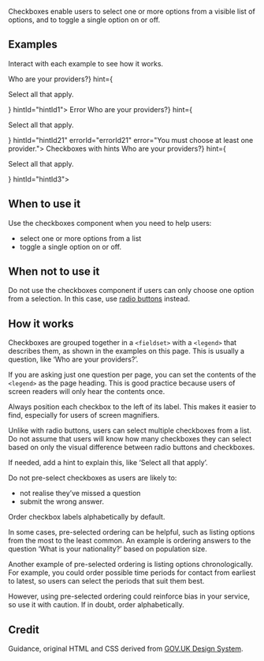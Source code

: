 Checkboxes enable users to select one or more options from a visible list of options, and to toggle a single option on or off.

## Examples

Interact with each example to see how it works.

<ExampleContainer>
    <Example title="Example: Checkboxes">
        <FieldsetBlock legend={<H1 styleSize="large" id="providerChoiceTitle1" marginBottom8>Who are your providers?</H1>} hint={<p>Select all that apply.</p>} hintId="hintId1">
            <CheckboxBlock label="Aardvark Access" checkboxId="anyCheckboxId1" value="provider1" name="providerChoice1" labelId="labelId1" />
            <CheckboxBlock label="Bumblebee Business"  checkboxId="anyCheckboxId2" value="provider2" name="providerChoice1" labelId="labelId2" />
    <CheckboxBlock label="Caterpillar Company"  checkboxId="anyCheckboxId3" value="provider3" name="providerChoice1" labelId="labelId3" />
        </FieldsetBlock>
    </Example>
</ExampleContainer>

<ExampleContainer>
    <ExampleHeading>Error</ExampleHeading>
    <Example title="Example: Error state (Checkboxes)">
        <FieldsetBlock legend={<H1 styleSize="large" id="providerChoiceTitle2" marginBottom8>Who are your providers?</H1>} hint={<p>Select all that apply.</p>} hintId="hintId21" errorId="errorId21" error="You must choose at least one provider.">
            <CheckboxBlock label="Aardvark Access"  checkboxId="anyCheckboxId21" value="provider1" name="providerChoice2" labelId="labelId21" />
            <CheckboxBlock label="Bumblebee Business"  checkboxId="anyCheckboxId22" value="provider2"  name="providerChoice2" labelId="labelId22" />
    <CheckboxBlock label="Caterpillar Company"  checkboxId="anyCheckboxId23" value="provider3" name="providerChoice2" labelId="labelId23" />
        </FieldsetBlock>
    </Example>
</ExampleContainer>

<ExampleContainer>
    <ExampleHeading>Checkboxes with hints</ExampleHeading>
    <Example title="Example: Checkboxes with hints">
        <FieldsetBlock legend={<H1 styleSize="large" id="providerChoiceTitle3" marginBottom8>Who are your providers?</H1>} hint={<p>Select all that apply.</p>} hintId="hintId3">
            <CheckboxBlock label="Aardvark Access" checkboxId="anyCheckboxId31" value="provider1" name="providerChoice3" labelId="labelId31" hintId="hintId31" hint="Aardvark Access provides internet" />
            <CheckboxBlock label="Bumblebee Business"  checkboxId="anyCheckboxId32" value="provider2" name="providerChoice3" labelId="labelId32" hintId="hintId32" hint="Bumblebee Business provides electricity" />
            <CheckboxBlock label="Caterpillar Company"  checkboxId="anyCheckboxId33" value="provider3" name="providerChoice3" labelId="labelId33" hintId="hintId33" hint="Caterpillar Company provides telephone" />
        </FieldsetBlock>
    </Example>
</ExampleContainer>

## When to use it

Use the checkboxes component when you need to help users:

- select one or more options from a list
- toggle a single option on or off.

## When not to use it

Do not use the checkboxes component if users can only choose one option from a selection. In this case, use [radio buttons](/components/Radios) instead.

## How it works

Checkboxes are grouped together in a `<fieldset>` with a `<legend>` that describes them, as shown in the examples on this page. This is usually a question, like ‘Who are your providers?’.

If you are asking just one question per page, you can set the contents of the `<legend>` as the page heading. This is good practice because users of screen readers will only hear the contents once.

Always position each checkbox to the left of its label. This makes it easier to find, especially for users of screen magnifiers.

Unlike with radio buttons, users can select multiple checkboxes from a list. Do not assume that users will know how many checkboxes they can select based on only the visual difference between radio buttons and checkboxes.

If needed, add a hint to explain this, like ‘Select all that apply’.

Do not pre-select checkboxes as users are likely to:

- not realise they’ve missed a question
- submit the wrong answer.

Order checkbox labels alphabetically by default.

In some cases, pre-selected ordering can be helpful, such as listing options from the most to the least common. An example is ordering answers to the question ‘What is your nationality?’ based on population size.

Another example of pre-selected ordering is listing options chronologically. For example, you could order possible time periods for contact from earliest to latest, so users can select the periods that suit them best.

However, using pre-selected ordering could reinforce bias in your service, so use it with caution. If in doubt, order alphabetically.

## Credit

Guidance, original HTML and CSS derived from [GOV.UK Design System](https://github.com/alphagov/govuk-frontend).
